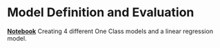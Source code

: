 # Model Definition and Evaluation

**[Notebook](model_definition_evaluation)**
Creating 4 different One Class models and a linear regression model. 